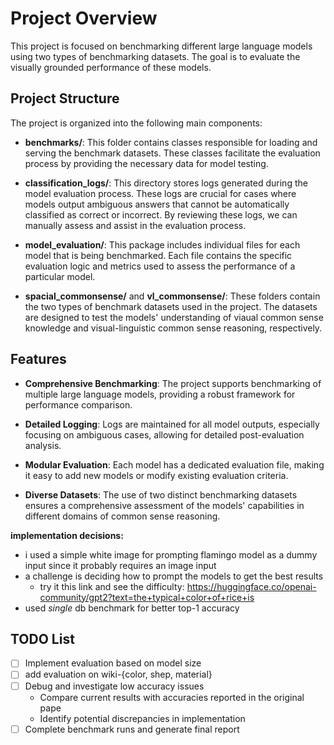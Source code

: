 # Project Overview

This project is focused on benchmarking different large language models using two types of benchmarking datasets. The goal is to evaluate the visually grounded performance of these models.

## Project Structure

The project is organized into the following main components:

- **benchmarks/**: This folder contains classes responsible for loading and serving the benchmark datasets. These classes facilitate the evaluation process by providing the necessary data for model testing.

- **classification_logs/**: This directory stores logs generated during the model evaluation process. These logs are crucial for cases where models output ambiguous answers that cannot be automatically classified as correct or incorrect. By reviewing these logs, we can manually assess and assist in the evaluation process.

- **model_evaluation/**: This package includes individual files for each model that is being benchmarked. Each file contains the specific evaluation logic and metrics used to assess the performance of a particular model.

- **spacial_commonsense/** and **vl_commonsense/**: These folders contain the two types of benchmark datasets used in the project. The datasets are designed to test the models' understanding of viaual common sense knowledge and visual-linguistic common sense reasoning, respectively.

## Features

- **Comprehensive Benchmarking**: The project supports benchmarking of multiple large language models, providing a robust framework for performance comparison.

- **Detailed Logging**: Logs are maintained for all model outputs, especially focusing on ambiguous cases, allowing for detailed post-evaluation analysis.

- **Modular Evaluation**: Each model has a dedicated evaluation file, making it easy to add new models or modify existing evaluation criteria.

- **Diverse Datasets**: The use of two distinct benchmarking datasets ensures a comprehensive assessment of the models' capabilities in different domains of common sense reasoning.


**implementation decisions:**
- i used a simple white image for prompting flamingo model as a dummy input since it probably requires an image input
- a challenge is deciding how to prompt the models to get the best results
    - try it this link and see the difficulty: https://huggingface.co/openai-community/gpt2?text=the+typical+color+of+rice+is
- used _single_ db benchmark for better top-1 accuracy


## TODO List

- [ ] Implement evaluation based on model size
- [ ] add evaluation on wiki-{color, shep, material}
- [ ] Debug and investigate low accuracy issues
  - Compare current results with accuracies reported in the original pape
  - Identify potential discrepancies in implementation
- [ ] Complete benchmark runs and generate final report
